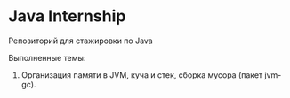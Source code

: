 # Java Internship
Репозиторий для стажировки по Java

Выполненные темы:
1. Организация памяти в JVM, куча и стек, сборка мусора (пакет jvm-gc).
